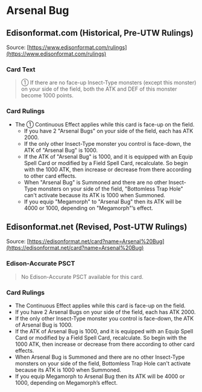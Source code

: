 # Arsenal Bug

## Edisonformat.com (Historical, Pre-UTW Rulings)

Source: [https://www.edisonformat.com/rulings](https://www.edisonformat.com/rulings)

### Card Text

> ① If there are no face-up Insect-Type monsters (except this monster) on your side of the field, both the ATK and DEF of this monster become 1000 points.

### Card Rulings

*   The ① Continuous Effect applies while this card is face-up on the field.
    *   If you have 2 "Arsenal Bugs" on your side of the field, each has ATK 2000.
    *   If the only other Insect-Type monster you control is face-down, the ATK of "Arsenal Bug" is 1000.
    *   If the ATK of "Arsenal Bug" is 1000, and it is equipped with an Equip Spell Card or modified by a Field Spell Card, recalculate. So begin with the 1000 ATK, then increase or decrease from there according to other card effects.
    *   When "Arsenal Bug" is Summoned and there are no other Insect-Type monsters on your side of the field, "Bottomless Trap Hole" can't activate because its ATK is 1000 when Summoned.
    *   If you equip "Megamorph" to "Arsenal Bug" then its ATK will be 4000 or 1000, depending on "Megamorph"’s effect.

## Edisonformat.net (Revised, Post-UTW Rulings)

Source: [https://edisonformat.net/card?name=Arsenal%20Bug](https://edisonformat.net/card?name=Arsenal%20Bug)

### Edison-Accurate PSCT

> No Edison-Accurate PSCT available for this card.

### Card Rulings

*   The Continuous Effect applies while this card is face-up on the field.
*   If you have 2 Arsenal Bugs on your side of the field, each has ATK 2000.
*   If the only other Insect-Type monster you control is face-down, the ATK of Arsenal Bug is 1000.
*   If the ATK of Arsenal Bug is 1000, and it is equipped with an Equip Spell Card or modified by a Field Spell Card, recalculate. So begin with the 1000 ATK, then increase or decrease from there according to other card effects.
*   When Arsenal Bug is Summoned and there are no other Insect-Type monsters on your side of the field, Bottomless Trap Hole can't activate because its ATK is 1000 when Summoned.
*   If you equip Megamorph to Arsenal Bug then its ATK will be 4000 or 1000, depending on Megamorph’s effect.
            